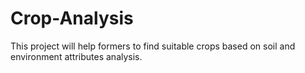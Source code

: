 # Crop-Analysis
This project will help formers to find suitable crops based on soil and environment attributes analysis.
